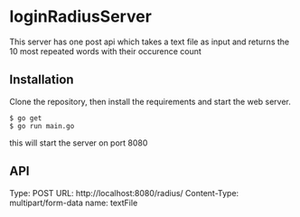 # loginRadiusServer

This server has one post api which takes a text file as input and returns the 10 most repeated words with their occurence count

## Installation

Clone the repository, then install the requirements and start the web server.

    $ go get
    $ go run main.go
this will start the server on port 8080

## API
Type: POST
URL: http://localhost:8080/radius/
Content-Type: multipart/form-data
name: textFile


